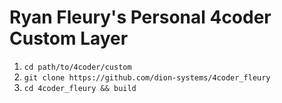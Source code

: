 # Ryan Fleury's Personal 4coder Custom Layer

1. `cd path/to/4coder/custom`
2. `git clone https://github.com/dion-systems/4coder_fleury`
3. `cd 4coder_fleury && build`
